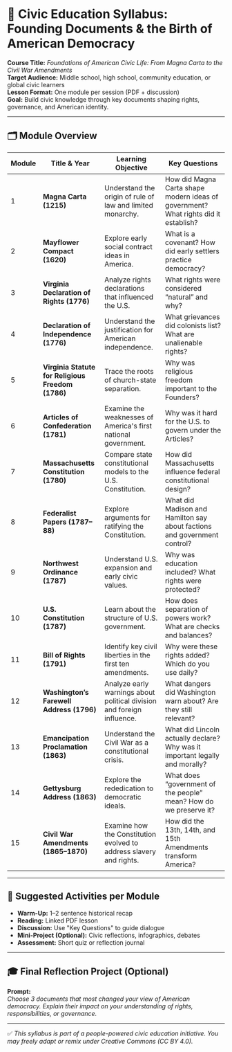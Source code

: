 # 📘 Civic Education Syllabus: Founding Documents & the Birth of American Democracy

**Course Title:** *Foundations of American Civic Life: From Magna Carta to the Civil War Amendments*  
**Target Audience:** Middle school, high school, community education, or global civic learners  
**Lesson Format:** One module per session (PDF + discussion)  
**Goal:** Build civic knowledge through key documents shaping rights, governance, and American identity.

---

## 🗂️ Module Overview

| Module | Title & Year | Learning Objective | Key Questions |
|--------|--------------|--------------------|----------------|
| 1 | **Magna Carta (1215)** | Understand the origin of rule of law and limited monarchy. | How did Magna Carta shape modern ideas of government? What rights did it establish? |
| 2 | **Mayflower Compact (1620)** | Explore early social contract ideas in America. | What is a covenant? How did early settlers practice democracy? |
| 3 | **Virginia Declaration of Rights (1776)** | Analyze rights declarations that influenced the U.S. | What rights were considered “natural” and why? |
| 4 | **Declaration of Independence (1776)** | Understand the justification for American independence. | What grievances did colonists list? What are unalienable rights? |
| 5 | **Virginia Statute for Religious Freedom (1786)** | Trace the roots of church-state separation. | Why was religious freedom important to the Founders? |
| 6 | **Articles of Confederation (1781)** | Examine the weaknesses of America's first national government. | Why was it hard for the U.S. to govern under the Articles? |
| 7 | **Massachusetts Constitution (1780)** | Compare state constitutional models to the U.S. Constitution. | How did Massachusetts influence federal constitutional design? |
| 8 | **Federalist Papers (1787–88)** | Explore arguments for ratifying the Constitution. | What did Madison and Hamilton say about factions and government control? |
| 9 | **Northwest Ordinance (1787)** | Understand U.S. expansion and early civic values. | Why was education included? What rights were protected? |
| 10 | **U.S. Constitution (1787)** | Learn about the structure of U.S. government. | How does separation of powers work? What are checks and balances? |
| 11 | **Bill of Rights (1791)** | Identify key civil liberties in the first ten amendments. | Why were these rights added? Which do you use daily? |
| 12 | **Washington’s Farewell Address (1796)** | Analyze early warnings about political division and foreign influence. | What dangers did Washington warn about? Are they still relevant? |
| 13 | **Emancipation Proclamation (1863)** | Understand the Civil War as a constitutional crisis. | What did Lincoln actually declare? Why was it important legally and morally? |
| 14 | **Gettysburg Address (1863)** | Explore the rededication to democratic ideals. | What does “government of the people” mean? How do we preserve it? |
| 15 | **Civil War Amendments (1865–1870)** | Examine how the Constitution evolved to address slavery and rights. | How did the 13th, 14th, and 15th Amendments transform America? |

---

## 📝 Suggested Activities per Module

- **Warm-Up:** 1–2 sentence historical recap
- **Reading:** Linked PDF lesson
- **Discussion:** Use "Key Questions" to guide dialogue
- **Mini-Project (Optional):** Civic reflections, infographics, debates
- **Assessment:** Short quiz or reflection journal

---

## 🎓 Final Reflection Project (Optional)

**Prompt:**  
*Choose 3 documents that most changed your view of American democracy. Explain their impact on your understanding of rights, responsibilities, or governance.*

---

✅ *This syllabus is part of a people-powered civic education initiative. You may freely adapt or remix under Creative Commons (CC BY 4.0).*
